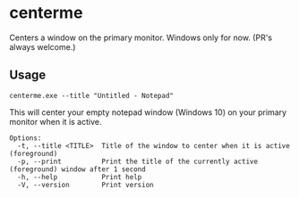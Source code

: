 # centerme

Centers a window on the primary monitor. Windows only for now. (PR's always welcome.)

## Usage
`centerme.exe --title "Untitled - Notepad"`

This will center your empty notepad window (Windows 10) on your primary monitor when it is active.

```
Options:
  -t, --title <TITLE>  Title of the window to center when it is active (foreground)
  -p, --print          Print the title of the currently active (foreground) window after 1 second
  -h, --help           Print help
  -V, --version        Print version

```
